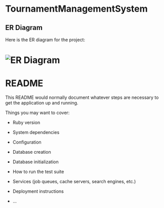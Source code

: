 # TournamentManagementSystem

## ER Diagram

Here is the ER diagram for the project:

![ER Diagram](assets/images/erd.png)
=======
# README

This README would normally document whatever steps are necessary to get the
application up and running.

Things you may want to cover:

* Ruby version

* System dependencies

* Configuration

* Database creation

* Database initialization

* How to run the test suite

* Services (job queues, cache servers, search engines, etc.)

* Deployment instructions

* ...
